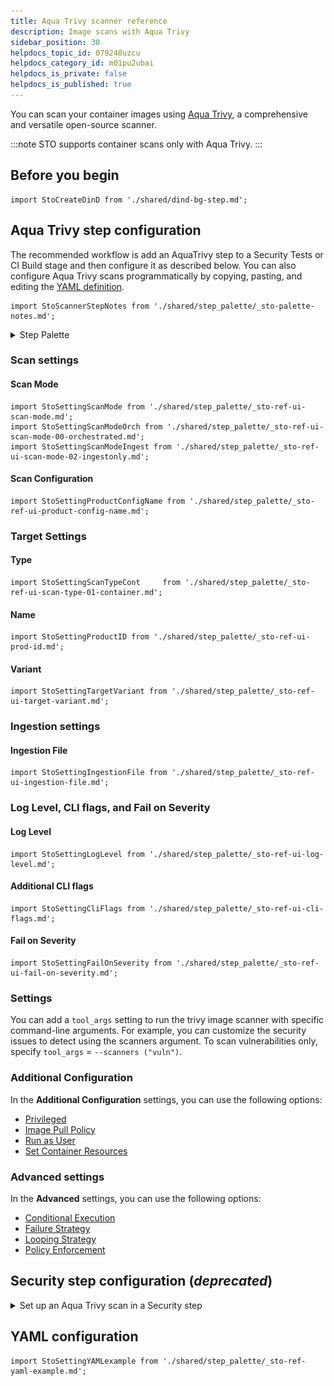 ```yaml
---
title: Aqua Trivy scanner reference
description: Image scans with Aqua Trivy
sidebar_position: 30
helpdocs_topic_id: 079248uzcu
helpdocs_category_id: m01pu2ubai
helpdocs_is_private: false
helpdocs_is_published: true
---
```


You can scan your container images using [Aqua Trivy](https://github.com/aquasecurity/trivy), a comprehensive and versatile open-source scanner. 

:::note
STO supports container scans only with Aqua Trivy.
:::

## Before you begin

```mdx-code-block
import StoCreateDinD from './shared/dind-bg-step.md';
```

<StoCreateDinD />


## Aqua Trivy step configuration

The recommended workflow is add an AquaTrivy step to a Security Tests or CI Build stage and then configure it as described below. You can also configure Aqua Trivy scans programmatically by copying, pasting, and editing the [YAML definition](#yaml-configuration). 

```mdx-code-block
import StoScannerStepNotes from './shared/step_palette/_sto-palette-notes.md';
```

<StoScannerStepNotes />

<details>
    <summary>Step Palette</summary>

![](static/step-palette-00.png) 

</details>


### Scan settings


<a name="scan-mode"></a>

#### Scan Mode

```mdx-code-block
import StoSettingScanMode from './shared/step_palette/_sto-ref-ui-scan-mode.md';
import StoSettingScanModeOrch from './shared/step_palette/_sto-ref-ui-scan-mode-00-orchestrated.md';
import StoSettingScanModeIngest from './shared/step_palette/_sto-ref-ui-scan-mode-02-ingestonly.md';
```

<StoSettingScanMode />
<StoSettingScanModeOrch />
<StoSettingScanModeIngest />

<a name="scan-config"></a>

#### Scan Configuration

```mdx-code-block
import StoSettingProductConfigName from './shared/step_palette/_sto-ref-ui-product-config-name.md';
```

<StoSettingProductConfigName />


### Target Settings

<a name="target-type"></a>

#### Type

```mdx-code-block
import StoSettingScanTypeCont     from './shared/step_palette/_sto-ref-ui-scan-type-01-container.md';
```

<a name="scan-type"></a>
<StoSettingScanTypeCont />

<a name="target-name"></a>

#### Name 

```mdx-code-block
import StoSettingProductID from './shared/step_palette/_sto-ref-ui-prod-id.md';
```

<StoSettingProductID />

<a name="target-variant"></a>

#### Variant

```mdx-code-block
import StoSettingTargetVariant from './shared/step_palette/_sto-ref-ui-target-variant.md';
```

<StoSettingTargetVariant  />


### Ingestion settings


<a name="ingestion-file"></a>

#### Ingestion File

```mdx-code-block
import StoSettingIngestionFile from './shared/step_palette/_sto-ref-ui-ingestion-file.md';
```

<StoSettingIngestionFile  />


### Log Level, CLI flags, and Fail on Severity

<a name="log-level"></a>

#### Log Level

```mdx-code-block
import StoSettingLogLevel from './shared/step_palette/_sto-ref-ui-log-level.md';
```

<StoSettingLogLevel />

<a name="cli-flags"></a>

#### Additional CLI flags

```mdx-code-block
import StoSettingCliFlags from './shared/step_palette/_sto-ref-ui-cli-flags.md';
```

<StoSettingCliFlags />

<a name="fail-on-severity"></a>


#### Fail on Severity

```mdx-code-block
import StoSettingFailOnSeverity from './shared/step_palette/_sto-ref-ui-fail-on-severity.md';
```
<StoSettingFailOnSeverity />

### Settings

You can add a `tool_args` setting to run the trivy image scanner with specific command-line arguments. For example, you can customize the security issues to detect using the scanners argument. To scan vulnerabilities only, specify `tool_args` = `--scanners ("vuln")`. 


### Additional Configuration

In the **Additional Configuration** settings, you can use the following options:

* [Privileged](/docs/continuous-integration/ci-technical-reference/background-step-settings/#privileged)
* [Image Pull Policy](/docs/continuous-integration/ci-technical-reference/background-step-settings/#image-pull-policy)
* [Run as User](/docs/continuous-integration/ci-technical-reference/background-step-settings/#run-as-user)
* [Set Container Resources](/docs/continuous-integration/ci-technical-reference/background-step-settings/#set-container-resources)


### Advanced settings

In the **Advanced** settings, you can use the following options:

* [Conditional Execution](/docs/platform/pipelines/w_pipeline-steps-reference/step-skip-condition-settings/)
* [Failure Strategy](/docs/platform/pipelines/w_pipeline-steps-reference/step-failure-strategy-settings/)
* [Looping Strategy](/docs/platform/pipelines/looping-strategies-matrix-repeat-and-parallelism/)
* [Policy Enforcement](/docs/platform/policy-as-code/harness-governance-overview)



## Security step configuration (_deprecated_)
 
 <details><summary>Set up an Aqua Trivy scan in a Security step</summary>
 
 You can set up a Security step with [Aqua Trivy](https://aquasecurity.github.io/trivy) to detect vulnerabilities and misconfigurations in your container images.

#### Important Notes

* STO supports container scans only with Aqua Trivy.

#### Scan types

STO supports the following `policy_type` settings for Aqua-Trivy:

* `orchestratedScan`  — A Security step in the pipeline runs the scan and ingests the results. This is the easiest to set up and supports scans with default or predefined settings.
* `ingestionOnly` — Run the scan in a Run step, or outside the pipeline, and then ingest the results. This is useful for advanced workflows that address specific security needs. See [Ingest scan results into an STO pipeline](../use-sto/ingest-scan-results-into-an-sto-pipeline.md).

#### Required settings

* `product_name` = `aqua-trivy`
* `scan_type` = `containerImage`, `ingestionOnly`
* `product_config_name` — Specify one of the following:
	+ `aqua-trivy` — Run the Trivy image scanner with default settings.
	+ `aqua-trivy-debug` — Run the Trivy image scanner in Debug mode.
* `container_domain` — The image registry domain, for example `docker.io`
* `container_project` — The image owner and project, for example `harness/delegate`
* `container_tag` — The tag of the image to scan, for example `latest`
* `container_type` — Set to `local_image`, `docker_v2`, `jfrog_artifactory`, or `aws_ecr`  
* `fail_on_severity` - See [Fail on Severity](#fail-on-severity).

The following settings are also required, depending on the container type:
+ if `container_type` = `docker_v2`
	- `container_access_id`: Username
	- `container_access_token`: Password/Token
+ if `container_type` = `aws_ecr`
	- `container_access_id`: Username
	- `container_access_token`: Password/Token
	- `container_region`: Image registry AWS region
+ if `container_type` = `jfrog_artifactory`
	- `container_access_id`: Username
	- `container_access_token`: Password/Token

```mdx-code-block
import StoLegacyIngest from './shared/legacy/_sto-ref-legacy-ingest.md';
```

<StoLegacyIngest />

</details>




## YAML configuration

```mdx-code-block
import StoSettingYAMLexample from './shared/step_palette/_sto-ref-yaml-example.md';
```

<StoSettingYAMLexample />
